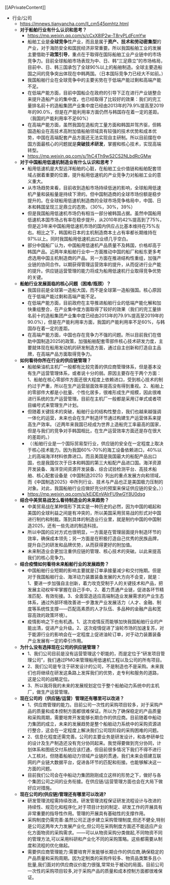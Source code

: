 [[APrivateContent]]
- 行业/公司
	- https://mnews.tianyancha.com/ll_cm545pmhtz.html
	- **对于船舶行业有什么认识和思考？**
		- https://mp.weixin.qq.com/s/cCxX8IP2w-T8ryPLdFcmYw
		- 船舶工业是**全球竞争**性产业，而且是属于**资产、技术和劳动密集型**的产业，对于海防安全和国民经济非常重要。所以我国船舶工业的发展主要借助于**政策引导**，重点在于取得在国际船舶工业产业链中的市场竞争力。目前全球船舶市场表现为中、日、韩“三足鼎立”的市场格局，目前中、日、韩三国承包了全球90%以上的船舶制造。全球主要造船国之间的竞争突出体现在中韩两国。（日本国际竞争力已经大不如前。）
		- 我国船舶行业在全球竞争中的主要劣势在于低端产能过剩和高端产能不足。
		- 在低端产能方面，目前中国船企在政府的引导下正在进行产业链整合来提升造船产业的集中度，也已经取得了比较好的效果：我们的完工量排名前十的造船集团产业集中度已经由2013年的79.9%提高至2019年的90.0%，但是在产能利用率方面仍然与韩国存在着一定的差距。（我国的产能利用率不足60%）
		- 在高端产能方面，虽然我国在造船完工量方面和韩国并驾齐驱，但韩国造船业在高技术高附加值船舶领域具有较强的技术优势和成本优势，中国在高端配套产品方面还无法实现自主研制。所以目前摆在中国方面最核心的问题就是**突破技术研发**，掌握和核心技术，实现高端转型。
		- https://mp.weixin.qq.com/s/1hC4Th9wS2CS2NLbdRcGMw
	- **对于中国船用低速机制造业有什么认识和思考？**
		- 船用低速机是大型远洋船舶的心脏，在船舶工业价值链和船舶配套领域占据着重要的位置，提升船用低速机的产业竞争力对船舶工业的意义重大。
		- 从市场趋势来看，目前收到造船市场持续低迷的影响，全球船用低速机产量和装船量是持续下滑的。但中国制造商的全球市场份额是稳步提升的。在全球船用低速机制造商的全球市场竞争格局中，中国、日本和韩国呈现三足鼎立的态势。（30%，30%，39%）
		- 但是我国船用低速机市场仍有相当一部分被韩国占据。虽然中国船用低速机本国市场占有率在稳步提升，从2010年的42%提高到了75%，但是近3年来中国船用低速机市场的国内供应占比基本维持在75%左右。相比之下，韩国和日本的主机制造商本土占有率都长期维持在97%以上。同时我国船用低速机出口业绩几乎空白。
		- 部分中国船厂认为，中国船用低速机产品质量不及韩国，价格却高于韩国产品。近两年来船舶行业中一方面推动中国的船厂和船东更多考虑选用中国主机制造商的产品。另一方面在推进结构性重组，加强产业链的协同合作。以期获得管理运营效率的提升，从而促进行业产能的提升。供应链运营管理的能力将成为船用低速机行业取得竞争优势的关键。
	- **船舶行业发展面临的核心问题（困难/瓶颈）？**
		- 我国目前是全球第一造船大国，而不是全球第一造船强国。核心原因在于低端产能过剩和高端产能不足。
		- 在低端产能方面，目前政府在主导推进船舶行业的低端产能化解和加快重组整合，在产业集中度方面取得了较好的效果（我们的完工量排名前十的造船集团产业集中度已经由2013年的79.9%提高至2019年的90.0%），但是在产能利用率方面，我国的产能利用率不足60%，与韩国存在着一定的差距。
		- 在高端产能方面，中国也存在竞争力不强的问题。所以目前我们在借助中国制造2025的政策，加强船舶配套零部件核心技术研发力度，主要就体现在船用发动机的研发制造方面，通过自主创新和打造自主品牌，在高端产品方面取得竞争力。
	- **如何看待你所在行业的供应链管理？**
		- 船舶柴油机主机厂一般都有比较完善的供应商管理体系，但是基本没有生产运营管理体系，或者说十分的弱。原因主要存在于两个方面：1、船舶在核心零部件方面还很大程度上依赖进口，受到核心技术的制约过于严重，所以在生产运营层面效率提高没有得到重视。2、船舶上的零部件大都是小批量、个性化居多，很难形成生产规模，因此很难进行系统的生产运营管理。目前在主机厂一般都是采用订单式或者项目编号式来管理生产计划。
		- 但随着关键技术的突破，船舶行业的结构性整合，我们也越来越强调一体化的运营，未来也会在生产制造环节通过构建生产运营体系来提高生产效率。（近两年来我国已经成为世界上造船完工率最高的国家，但是与我们的竞争对手韩国相比，在生产运营效率方面还是存在很大的差距的。）
		- （（船舶行业是一个国际贸易型行业，供应链的安全在一定程度上取决于核心技术能力。因为我国60%-70%的海工设备依赖进口，40%以上的高端海洋材料依靠进口。而且美国是我国最大的船配产品出口国，也是我国仅次于日本和韩国的第三大船配产品进口国。海洋资源开发装备、海洋空间资源开发装备、综合试验检测平台、高技术船舶、核心配套设备是《中国制造2025》列出的重点发展方向和领域，而《中国制造2025》中所列行业、技术与产品也正是美国极力压制的对象。对此，我国船舶行业应做好充分的预案来保证供应链的安全。））
		- https://mp.weixin.qq.com/s/kEiDEnVAlrFU9wGY8U0dsg
	- **结合中美贸易战怎么看待制造业的未来趋势？**
		- 中美贸易战在某种情形下其实是一种历史的必然，因为中国的崛起和美国的全球利益之间是有冲突的，所以美国采用贸易战的形式对中国进行制约和制裁。落到具体的制造业行业里，就是制约中国的中国制造2025，还有一些先进的制造科技。
		- 所以中国的应对方式也很明显，一方面是在管理层面提升制造环节的效率，确保成本领先；另一方面是在积极打造自己优秀的民族品牌，提升自己的研发和品牌优势，从而获得更好的附加值。
		- 未来制造业会更加注重供应链的管理、核心技术的突破。以此来提高我们的核心竞争力。
	- **结合疫情如何看待未来船舶行业的发展趋势？**
		- 中国船舶行业短期的影响主要就是订单承接量减少和交付拖期。但是对于我国船舶行业、海洋动力装置装备发展的大方向不会变，就是：1、要进一步加强自主创新，着力攻克受制于人的关键技术和产品，把发展主动权牢牢掌握在自己手中。2、着力贯通产业链，促进各环节精准匹配、有效衔接。3、全面营造适应高端制造业发展需求的产业生态体系，通过外部环境改善进一步激发产业发展活力（人才、金融、制度等系统性支撑——匹配高素质的人才队伍、多品种的金融产品和宽容高效的政策环境）。
		- 疫情影响之下也有机遇。1、这次疫情反而能够加快我国船舶行业的产能出清，促进产业升级。2、这次疫情促进了油轮市场的加速复苏，对于能源行业的影响会在一定程度上促进油轮订单，对于动力装置装备产业发展有一定的牵引作用。
	- **为什么没有选择现在公司的供应链管理？**
		- 1、我们公司目前是没有运营管理这个职能的，而是定位于“研发项目管理公司”，我们通过PMO来管理船用低速机工程以及公司的所有项目。
		- 2、我们公司是专注于研发设计的公司，不是制造也不是采购。未来我们也将继续在研发这条路上发挥我们的优势，走专利和服务的道路，这是公司的战略定位。
		- 3、所以我将我的未来的发展规划定位于整个船舶动力系统中的主机厂，做生产运营管理。
	- **现在公司的（供应链/运营）管理还有哪里可以改进？**
		- 1、供应商管理的能力。目前公司一次性的采购项目较多，对于采购产品的质量和成本控制方面都很难保证。所以为了确保稳定的产品质量和采购周期，需要培育开发能够长期合作的供应商。目前随着中船动力集团的成立，未来的发展趋势是整个船舶动力系统中的采购资源进行整合，这会在一定程度上解决我们公司现阶段的采购困难的问题。
		- 2、信息化程度还需完善。公司的主要业务是研发设计，和各参研单位的设计及生产制造还没有充分协同起来。我觉得要做到充分协同，计划体系和图纸交付系统应该打通，但目前很多情况下我们不得不进行人工核对。但随着船舶动力领域产业链的贯通，我们未来会搭建互联网的产业链大数据平台，促进各环节的匹配和衔接。也能够解决这一方面的问题。
		- 目前我们公司会在中船动力集团刚刚成立这样的形势之下，做好与各个集团公司之间的业务衔接。在供应链/运营管理方面也会在大局下做好应对措施。
	- **现在公司的(供应链)管理还有哪里可以改进?**
		- 研发管理流程需持续改进。研发管理流程保证研发流程设计与改进的持续性、规范化和程序化,对于项目计划的制定、研发工作的开展具有非常重要的指导性作用。管理的开展具有基础性的支撑作用。
		- 采购制度仍需完善:虽然公司正逐步建立采购管理制度,但还不健全,特别是公司这两年大力发展产业化,但公司在采购制度方面还不能适应产业化方面物资的采购需求。——可以从物资采购分类做起,不同物资不同的管理方法,可以采用科研和产业化不同的采购策略。这些都需要从制度和流程的优化做起。
		- 需要供应商管理能力:需要培育开发能够⻓期合作的供应商,确保稳定的产品质量和采购周期。因为定制类的采购件较多、物资品类繁多且小批量,我们面对的供应商议价能力很强,常常处于被动的局面。目前公司一次性的采购项目较多,对于采购产品的质量和成本控制方面都很难保证。